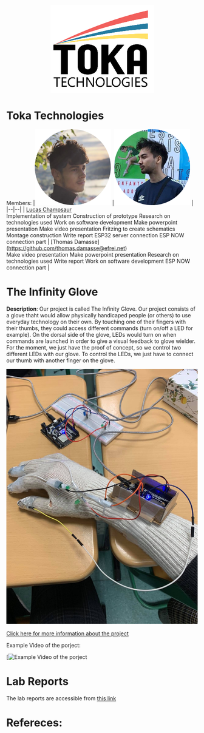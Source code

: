 <p align="center">
  <img src="assets/toka.PNG"/>
</p>

# Toka Technologies
Members: 
|![member1](assets/lucas.png) |![member2](assets/thomas.png)  |
|--|--|
|  [Lucas Champsaur](https://github.com/LucasEFREI) <br> Implementation of system
Construction of prototype
Research on technologies used
Work on software development
Make powerpoint presentation
Make video presentation
Fritzing to create schematics
Montage construction
Write report
ESP32 server connection
ESP NOW connection part | [Thomas Damasse] (https://github.com/thomas.damasse@efrei.net) <br> Make video presentation 
Make powerpoint presentation
Research on technologies used
Write report
Work on software development
ESP NOW connection part |



# The Infinity Glove
 **Description**: Our project is called The Infinity Glove. 
Our project consists of a glove thaht would allow physically handicaped people (or others) to use everyday technology on their own. By touching one of their fingers with their thumbs, they could access different commands (turn on/off a LED for example). On the dorsal side of the glove, LEDs would turn on when commands are launched in order to give a visual feedback to glove wielder.
For the moment, we just have the proof of concept, so we control two different LEDs with our glove. To control the LEDs, we just have to connect our thumb with another finger on the glove.

![scheme](assets/TheGlove.jpg)
 
[Click here for more information about the project](project) 

Example Video of the porject:

[![Example Video of the porject](https://youtu.be/nQ562t4TxeE )


# Lab Reports

The lab reports are accessible from [this link](lab)

# Refereces:
